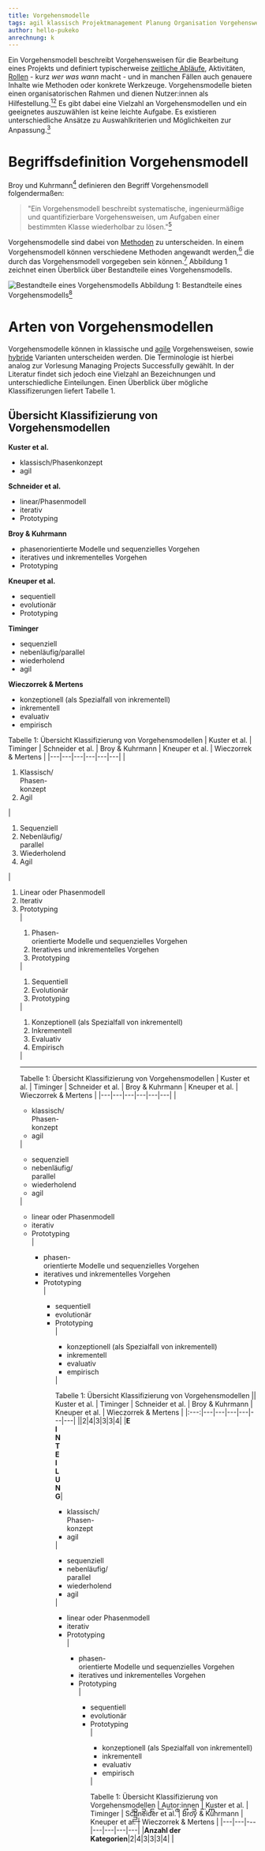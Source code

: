 ```yaml
---
title: Vorgehensmodelle
tags: agil klassisch Projektmanagement Planung Organisation Vorgehensweise Entwicklungsmodell Entwicklungskonzept
author: hello-pukeko
anrechnung: k
---
```


Ein Vorgehensmodell beschreibt Vorgehensweisen für die Bearbeitung eines Projekts und definiert typischerweise [zeitliche Abläufe](Zeitplanung.md), Aktivitäten, [Rollen](Verantwortlichkeiten.md) - kurz *wer was wann* macht - und in manchen Fällen auch genauere Inhalte wie Methoden oder konkrete Werkzeuge. Vorgehensmodelle bieten einen organisatorischen Rahmen und dienen Nutzer:innen als Hilfestellung.[^110][^90]
Es gibt dabei eine Vielzahl an Vorgehensmodellen und ein geeignetes auszuwählen ist keine leichte Aufgabe. Es existieren unterschiedliche Ansätze zu Auswahlkriterien und Möglichkeiten zur Anpassung.[^50]

# Begriffsdefinition Vorgehensmodell
Broy und Kuhrmann[^110] definieren den Begriff Vorgehensmodell folgendermaßen:  
>"Ein Vorgehensmodell beschreibt systematische, ingenieurmäßige und quantifizierbare Vorgehensweisen, um Aufgaben einer bestimmten
Klasse wiederholbar zu lösen."[^110]

Vorgehensmodelle sind dabei von [Methoden](Methoden.md) zu unterscheiden. In einem Vorgehensmodell können verschiedene Methoden angewandt werden,[^110] die durch das Vorgehensmodell vorgegeben sein können.[^30] Abbildung 1 zeichnet einen Überblick über Bestandteile eines Vorgehensmodells.

![Bestandteile eines Vorgehensmodells](Vorgehensmodelle/Bestandteile_eines_Vorgehensmodells.png)
Abbildung 1: Bestandteile eines Vorgehensmodells[^90]

# Arten von Vorgehensmodellen
Vorgehensmodelle können in klassische und [agile](Agiles_Manifest.md) Vorgehensweisen, sowie [hybride](Hybrides_Projektmanagment.md) Varianten unterscheiden werden. Die Terminologie ist hierbei analog zur Vorlesung Managing Projects Successfully gewählt. In der Literatur findet sich jedoch eine Vielzahl an Bezeichnungen und unterschiedliche Einteilungen. Einen Überblick über mögliche Klassifizerungen liefert Tabelle 1.

## Übersicht Klassifizierung von Vorgehensmodellen
**Kuster et al.**
- klassisch/Phasenkonzept
- agil

**Schneider et al.**
- linear/Phasenmodell
- iterativ
- Prototyping

**Broy & Kuhrmann**
- phasenorientierte Modelle und sequenzielles Vorgehen
- iteratives und inkrementelles Vorgehen
- Prototyping

**Kneuper et al.**
- sequentiell
- evolutionär
- Prototyping

**Timinger**
- sequenziell
- nebenläufig/parallel
- wiederholend
- agil

**Wieczorrek & Mertens**
- konzeptionell (als Spezialfall von inkrementell)
- inkrementell
- evaluativ
- empirisch

Tabelle 1: Übersicht Klassifizierung von Vorgehensmodellen
| Kuster et al. | Timinger | Schneider et al. | Broy & Kuhrmann | Kneuper et al. | Wieczorrek & Mertens |
|---|---|---|---|---|---|
| <ol><li>Klassisch/</br>Phasen-</br>konzept</li><li>Agil</li></ol> | <ol><li>Sequenziell</li><li>Nebenläufig/</br>parallel</li><li>Wiederholend</li><li>Agil</li></ol> | <ol><li>Linear oder Phasenmodell</li><li>Iterativ</li><li>Prototyping</li></o> | <ol><li>Phasen-</br>orientierte Modelle und sequenzielles Vorgehen</li><li>Iteratives und inkrementelles Vorgehen</li><li>Prototyping</li></ol> | <ol><li>Sequentiell</li><li>Evolutionär</li><li>Prototyping</li></ol> |<ol><li>Konzeptionell (als Spezialfall von inkrementell)</li><li>Inkrementell</li><li>Evaluativ</li><li>Empirisch</li></ol> |

--------

Tabelle 1: Übersicht Klassifizierung von Vorgehensmodellen
| Kuster et al. | Timinger | Schneider et al. | Broy & Kuhrmann | Kneuper et al. | Wieczorrek & Mertens |
|---|---|---|---|---|---|
| <ul><li>klassisch/</br>Phasen-</br>konzept</li><li>agil</li></ul> | <ul><li>sequenziell</li><li>nebenläufig/</br>parallel</li><li>wiederholend</li><li>agil</li></ul> | <ul><li>linear oder Phasenmodell</li><li>iterativ</li><li>Prototyping</li></u> | <ul><li>phasen-</br>orientierte Modelle und sequenzielles Vorgehen</li><li>iteratives und inkrementelles Vorgehen</li><li>Prototyping</li></u> | <ul><li>sequentiell</li><li>evolutionär</li><li>Prototyping</li></u> |<ul><li>konzeptionell (als Spezialfall von inkrementell)</li><li>inkrementell</li><li>evaluativ</li><li>empirisch</li></ul> |

Tabelle 1: Übersicht Klassifizierung von Vorgehensmodellen
|| Kuster et al. | Timinger | Schneider et al. | Broy & Kuhrmann | Kneuper et al. | Wieczorrek & Mertens |
|:---:|---|---|---|---|---|---|
||2|4|3|3|3|4|
|**E</br>I</br>N</br>T</br>E</br>I</br>L</br>U</br>N</br>G**| <ul><li>klassisch/</br>Phasen-</br>konzept</li><li>agil</li></ul> | <ul><li>sequenziell</li><li>nebenläufig/</br>parallel</li><li>wiederholend</li><li>agil</li></ul> | <ul><li>linear oder Phasenmodell</li><li>iterativ</li><li>Prototyping</li></u> | <ul><li>phasen-</br>orientierte Modelle und sequenzielles Vorgehen</li><li>iteratives und inkrementelles Vorgehen</li><li>Prototyping</li></u> | <ul><li>sequentiell</li><li>evolutionär</li><li>Prototyping</li></u> |<ul><li>konzeptionell (als Spezialfall von inkrementell)</li><li>inkrementell</li><li>evaluativ</li><li>empirisch</li></ul> |

Tabelle 1: Übersicht Klassifizierung von Vorgehensmodellen
| Autor:innen | Kuster et al. | Timinger | Schneider et al. | Broy & Kuhrmann | Kneuper et al. | Wieczorrek & Mertens |
|---|---|---|---|---|---|---|
|**Anzahl der Kategorien**|2|4|3|3|3|4|
|<p style="transform: rotate(90deg)"> E</br>i</br>n</br>t</br>e</br>i</br>l</br>u</br>n</br>g in| <ul style="writing-mode:vertical-lr;"><li>klassisch/</br>Phasenkonzept</li><li>agil</li></ul> | <ul><li>sequenziell</li><li>nebenläufig/</br>parallel</li><li>wiederholend</li><li>agil</li></ul> | <ul><li>linear oder Phasenmodell</li><li>iterativ</li><li>Prototyping</li></u> | <ul><li>phasenorientierte Modelle und sequenzielles Vorgehen</li><li>iteratives und inkrementelles Vorgehen</li><li>Prototyping</li></u> | <ul><li>sequentiell</li><li>evolutionär</li><li>Prototyping</li></u> |<ul><li>konzeptionell (als Spezialfall von inkrementell)</li><li>inkrementell</li><li>evaluativ</li><li>empirisch</li></ul> |

Tabelle 1: Übersicht Klassifizierung von Vorgehensmodellen
|       Kuster   et al.8      |             Timinger7             |    Schneider   et al.4   |                   Broy   & Kuhrmann2                   | Kneuper   et al.6 |               Wieczorrek   & Mertens5              |
|:---------------------------:|:---------------------------------:|:------------------------:|:------------------------------------------------------:|:-----------------:|:--------------------------------------------------:|
| klassisch   / Phasenkonzept | sequenziell, nebenläufig/parallel | linear oder Phasenmodell | phasenorientierte Modelle und   sequenzielles Vorgehen | sequentiell       | konzeptionell (als Spezialfall   von inkrementell) |
| agil                        | wiederholend, agil                | iterativ                 | iteratives und inkrementelles   Vorgehen               | evolutionär       | inkrementell                                       |
|                             |                                   | Prototyping              | Prototyping                                            | Prototyping       | evaluativ                                          |
|                             |                                   |                          |                                                        |                   | empirisch                                          |

Tabelle 1: Übersicht Klassifizierung von Vorgehensmodellen
|       Kuster et al.      |    Schneider et al.   |                   Broy & Kuhrmann                   | Kneuper et al. |              Timinger              |               Wieczorrek   & Mertens              |
|:---------------------------:|:------------------------:|:------------------------------------------------------:|:-----------------:|:-----------------------------------:|:--------------------------------------------------:|
| klassisch   / Phasenkonzept | linear oder Phasenmodell | phasenorientierte Modelle und   sequenzielles Vorgehen | sequentiell       | sequenziell,   nebenläufig/parallel | konzeptionell (als Spezialfall   von inkrementell) |
| agil                        | iterativ                 | iteratives und inkrementelles   Vorgehen               | evolutionär       | wiederholend, agil                  | inkrementell                                       |
|                             | Prototyping              | Prototyping                                            | Prototyping       |                                     | evaluativ                                          |
|                             |                          |                                                        |                   |                                     | empirisch                                          |

Tabelle 1: Übersicht Klassifizierung von Vorgehensmodellen
|Schneider et al.[^30]    |Broy & Kuhrmann[^90]                                 |Wieczorrek & Mertens[^100]|Kneuper et al.[^20]|Timinger[^80] |Kuster et al.[^120]|
| ----------------------- | --------------------------------------------------- | ------------------ | ---------------- | ------------------- | --------------- |
|linear oder Phasenmodell |phasenorientierte Modelle und sequenzielles Vorgehen |konzeptionell (als Spezialfall von inkrementell)|sequentiell  |sequenziell          |klassisch / Phasenkonzept|
|                         |                                                     |                    |                  |nebenläufig/parallel |                   |
|iterativ                 |iteratives und inkrementelles Vorgehen               |inkrementell        |evolutionär       |wiederholend         |agil               |
|                         |                                                     |                    |                  |agil                 |                   |
|Prototyping              |Prototyping                                          |                    |Prototyping       |                     |                   |
|                         |                                                     |evaluativ           |                  |                     |                   |
|                         |                                                     |empirisch           |                  |                     |                   |

## Klassische Vorgehensmodelle
Klassische Vorgehensmodelle, auch lineare Vorgehens- oder Phasenmodelle[^30] genannt, bestehen aus nacheinander abfolgenden [Phasen](Projektphasen_klassisch.md). Ein solches Vorgehen wird als sequentiell[^20][^80] bezeichnet. "Jede dieser Phasen bündelt dabei eine Reihe von Aktivitäten, welche vollständig und in der richtigen Reihenfolge durchzuführen sind."[^90] Zum Abschluss einer Phase wird meist ein [Meilenstein](Meilensteine.md) erzeugt.
Der wohl geläufigste Vertreter klassischer Vorgehensmodelle ist das [Wasserfallmodell](Wasserfall_Modell.md). Weitere bekannte Beispiele sind das [V-Modell XT](VModell)[^80] und Rational Unified Process[^40].

![Schema eines Phasenkonzepts](Vorgehensmodelle/Schema_eines_Phasenkonzepts.png)
Abbildung 2: Schema eines Phasenkonzepts[^120]
  
  
**Vorteil** von klassischen Vorgehensmodellen ist die einfache Struktur mit klarer Einteilung, welche eine hohe Prozesstransparenz gewährleistet.[^30]

**Nachteil** ist das hohe Risiko durch mangelnde Flexibilität. Auch wenn in Phasenmodellen häufig eine Rückkopplung zwischen benachbarten Phasen möglich ist, ist ein Zurückspringen in weiter zurückliegende Phasen nicht vorgesehen. Diese sequentielle Struktur wird problematisch, wenn sich Bedingungen verändern.[^90][^30]

Klassische Vorgehensmodelle eignen sich daher besonders für risikoarme Projekte, bei denen von Anfang an Anforderung und Lösung verhältnismäßig klar sind, und mit geringen Änderungen im Projektverlauf zu rechnen ist.[^90] Beispiele könnten Ausschreibungs- und Vergabeverfahren des öffentlichen Sektors sein.[^100]

## Agile Vorgehensmodelle
Agile Vorgehensmodelle beruhen auf iterativem und inkrementellem Vorgehen. Iteratives Vorgehen bedeutet, dass eine Reihe von Aktivitäten bei jedem Durchlauf wiederholt wird. Bei einer inkrementellen Vorgehensweise wird zunächst ein Teilsystem entwickelt und dieses dann schrittweise weiter ausgebaut.[^90][^100][^110]
Weitverbreitete agile Vorgehensmodelle sind beispielsweise das Spiralmodell, [Extreme Programmierung](Xtreme_Programming.md), [Scrum](SCRUM.md) oder [Kanban](Kanban.md).

![Konzept des Spiralmodells](Vorgehensmodelle/Konzept_des_Spiralmodells.png)
Abbildung 3: Konzept des Spiralmodells[^90]

**Vorteil** agiler Vorgehensmodelle ist, dass durch das inkrementelle Vorgehen früh erste einsetzbare Ergebnisse vorliegen[^10] und durch die Iterationen auf Fehler und Änderungen leichter eingegangen werden kann als bei Phasenmodellen.

**Nachteil** ist, dass das Projekt dazu geeignet sein muss Teilaspekte nacheinander zu entwickeln und jeweils an das vorige Ergebnis anzufügen.[^110]

Agile Vorgehensmodelle können auch eingesetzt werden, wenn die genaueren Anforderungen zu Beginn noch nicht feststehen.[^120] Sie eignen sich daher besonders für komplexe Aufgabenstellungen in Umgebungen mit stetigen Veränderungen,[^120] sofern das Projektergebnis sich sinnvoll in Teilabschnitte auftrennen lässt.[^100][^90]

## Weitere Vorgehensmodelle
Es ist möglich klassische und agile Herangehensweise zu kombinieren, beispielsweise indem ausgewählte Projektphasen oder Teilprojekte eines klassischen Vorgehensmodells agil durchgeführt werden. Solche Kombinationen werden auch als [hybride](Hybrides_Projektmanagment.md) Vorgehensmodelle bezeichnet.[^120]
Als eigene Art von Vorgehensmodellen wird zudem häufig Prototyping aufgeführt. Es ähnelt dem agilen Vorgehen, da das Endergebnis ebenfalls durch schrittweises Ausbauen eines hier Prototyps entsteht. Der Prototyp besitzt zu einem frühen Zeitpunkt ausgewählte oder kritische Funktionen, um ein Testen in realisitischer Umgebung zu ermöglichen.[^110]

# Weiterführende Literatur
Broy, Manfred; Kuhrmann, Marco (2021): Vorgehensmodelle in der Softwareentwicklung. In: Manfred Broy und Marco Kuhrmann (Hg.): Einführung in die Softwaretechnik. Berlin, Heidelberg: SpringerVieweg (Xpert.press), S. 83–124. Online verfügbar unter https://link.springer.com/content/pdf/10.1007%2F978-3-662-50263-1.pdf.

# Quellen
[^10]: [Angermeier, Georg (2017): Vorgehensmodell. In: Projektmagazin, 21.09.2017. Zuletzt geprüft am 22.11.2021.](https://www.projektmagazin.de/glossarterm/vorgehensmodell)
[^20]: [Kneuper, Ralf; Müller-Luschnat, Günther; Oberweis, Andreas (Hg.) (1998): Vorgehensmodelle für die betriebliche Anwendungsentwicklung. Wiesbaden, s.l.: Vieweg+Teubner Verlag (Springer eBook Collection Computer Science and Engineering).](https://books.google.de/books?hl=de&lr=&id=mm2tBgAAQBAJ&oi=fnd&pg=PA13&dq=vorgehensmodelle&ots=tFWOULgo7u&sig=NTxRWv8s8lr4qoikRCPk7sYenZo#v=onepage&q=vorgehensmodelle&f=false)
[^30]: [Schneider, Kristof; Daun, Christine; Behrens, Hermann; Wagner, Daniel (2006): Vorgehensmodelle und Standards zur systematischen Entwicklung von Dienstleistungen. In: Kristof Schneider, Hans-Jörg Bullinger und August-Wilhelm Scheer (Hg.): Service Engineering. Entwicklung und Gestaltung innovativer Dienstleistungen : mit 24 Tabellen. 2., vollst. überarb. und erw. Aufl. Berlin, Heidelberg: Springer Berlin Heidelberg, S. 113–138.](http://www.producao.ufrgs.br/arquivos/disciplinas/508_din_1998.pdf)
[^40]: [Kuhrmann, Marco; Linssen, Oliver (2014): Welche Vorgehensmodelle nutzt Deutschland? Unter Mitarbeit von Oliver Linssen Marco Kuhrmann. In: Klaus Grubmüller und Bernhard Schnell (Hg.): Vocabularius Ex quo. Band I Einleitung: De Gruyter (Texte und Textgeschichte, 22), S. 17–32.](https://dl.gi.de/bitstream/handle/20.500.12116/3055/17.pdf?sequence=1)
[^50]: [Königbauer, Martina (2021): Adaptives Referenzmodell für hybrides Projektmanagement. Julius-Maximilians-Universität, Würzburg. Institut für Informatik.](https://opus.bibliothek.uni-wuerzburg.de/opus4-wuerzburg/frontdoor/deliver/index/docId/24751/file/Dissertation_Koenigbauer.pdf)
[^60]: [x](https://dl.gi.de/bitstream/handle/20.500.12116/4894/PVM2017_paper_16.pdf?sequence=1)
[^70]: [x](https://www.pst.ifi.lmu.de/Lehre/wise-15-16/jur-pm/vorgehensmodelle-1.pdf)
[^80]: [Timinger, Holger (2015): Wiley-Schnellkurs Projektmanagement. 1. Auflage. Weinheim: Wiley-VCH (Wiley Schnellkurs).](https://books.google.de/books?id=8zElCQAAQBAJ&newbks=1&newbks_redir=0&printsec=frontcover&hl=de&source=gbs_ge_summary_r&cad=0#v=onepage&q&f=false)
[^90]: [Broy, Manfred; Kuhrmann, Marco (2021): Vorgehensmodelle in der Softwareentwicklung. In: Manfred Broy und Marco Kuhrmann (Hg.): Einführung in die Softwaretechnik. Berlin, Heidelberg: SpringerVieweg (Xpert.press), S. 83–124.](https://link.springer.com/content/pdf/10.1007%2F978-3-662-50263-1.pdf)
[^100]: [Wieczorrek, Hans W.; Mertens, Peter: Vorgehen in IT-Projekten. In: Management von IT-Projekten: Springer.](https://link.springer.com/content/pdf/10.1007%2F978-3-642-16127-8.pdf)
[^110]: [Broy, Manfred (2013): Projektorganisation und Management Im Software Engineering. Unter Mitarbeit von Marco Kuhrmann. 1st ed. Berlin, Heidelberg: Springer Berlin / Heidelberg (Xpert. press Ser).](https://link.springer.com/content/pdf/10.1007%2F978-3-642-29290-3.pdf)
[^120]: [Kuster, Jürg; Bachmann, Christian; Huber, Eugen; Hubmann, Mike; Lippmann, Robert; Schneider, Emil et al. (2011): Handbuch Projektmanagement. 4. Aufl.: Springer Gabler.](https://link.springer.com/content/pdf/10.1007/978-3-662-57878-0.pdf)
